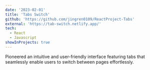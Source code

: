 ```yaml
---
date: '2023-02-01'
title: 'Tabs Switch'
github: 'https://github.com/jingren0109/ReactProject-Tabs'
external: 'https://tab-switch.netlify.app/'
tech:
  - React
  - Javascript
showInProjects: true
---
```


Pioneered an intuitive and user-friendly interface featuring tabs that seamlessly enable users to switch between pages effortlessly.
